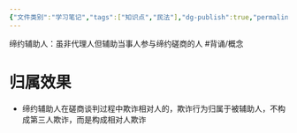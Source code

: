 ```yaml
---
{"文件类别":"学习笔记","tags":["知识点","民法"],"dg-publish":true,"permalink":"/学习笔记studyup/知识点cheese/缔约辅助人/","dgPassFrontmatter":true,"created":"2024-07-30T12:03:14.482+08:00","updated":"2024-10-28T11:38:56.837+08:00"}
---
```


缔约辅助人：虽非代理人但辅助当事人参与缔约磋商的人 #背诵/概念 
# 归属效果
- 缔约辅助人在磋商谈判过程中欺诈相对人的，欺诈行为归属于被辅助人，不构成第三人欺诈，而是构成相对人欺诈